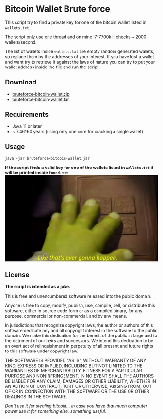 # Bitcoin Wallet Brute force

This script try to find a private key for one of the bitcoin wallet listed in `wallets.txt`.


The script only use one thread and on mine i7-7700k it checks ~ 2000 wallets/second.

The list of wallets inside `wallets.txt` are empty random generated wallets, so replace them by the addresses of your interest.
If you have lost a wallet and want try to retrieve it against the laws of nature you can try to put your wallet address inside the file and run the script.

## Download
 - [bruteforce-bitcoin-wallet.zip](https://github.com/edobrb/BruteforceBitcoinWallet/releases/download/1.0.0/bruteforce-bitcoin-wallet.zip)
 - [bruteforce-bitcoin-wallet.tar](https://github.com/edobrb/BruteforceBitcoinWallet/releases/download/1.0.0/bruteforce-bitcoin-wallet.tar)


## Requirements
 - Java 11 or later
 - ~ 7.46^60 years (using only one core for cracking a single wallet)
 
## Usage
`java -jar bruteforce-bitcoin-wallet.jar`



**If the script finds a valid key for one of the wallets listed in `wallets.txt` it will be printed inside `found.txt`**
![like that's ever gonna happen](shrek.jpg)


## License

**The script is intended as a joke.**

This is free and unencumbered software released into the public domain.

Anyone is free to copy, modify, publish, use, compile, sell, or
distribute this software, either in source code form or as a compiled
binary, for any purpose, commercial or non-commercial, and by any
means.

In jurisdictions that recognize copyright laws, the author or authors
of this software dedicate any and all copyright interest in the
software to the public domain. We make this dedication for the benefit
of the public at large and to the detriment of our heirs and
successors. We intend this dedication to be an overt act of
relinquishment in perpetuity of all present and future rights to this
software under copyright law.

THE SOFTWARE IS PROVIDED "AS IS", WITHOUT WARRANTY OF ANY KIND,
EXPRESS OR IMPLIED, INCLUDING BUT NOT LIMITED TO THE WARRANTIES OF
MERCHANTABILITY, FITNESS FOR A PARTICULAR PURPOSE AND NONINFRINGEMENT.
IN NO EVENT SHALL THE AUTHORS BE LIABLE FOR ANY CLAIM, DAMAGES OR
OTHER LIABILITY, WHETHER IN AN ACTION OF CONTRACT, TORT OR OTHERWISE,
ARISING FROM, OUT OF OR IN CONNECTION WITH THE SOFTWARE OR THE USE OR
OTHER DEALINGS IN THE SOFTWARE.


*Don't use it for stealing bitcoin... in case you have that much computer power use it for something else, something useful.*